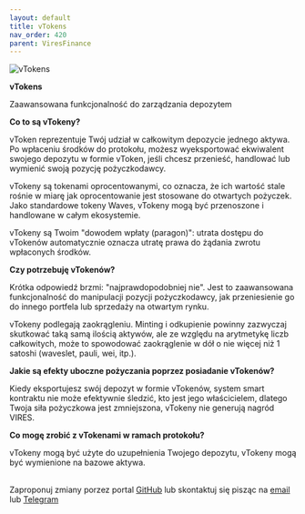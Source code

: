 ```yaml
---
layout: default
title: vTokens
nav_order: 420
parent: ViresFinance
---
```


![vTokens](https://miro.medium.com/max/2400/1*em31lm1RQDkj7OeUMP09Iw.png)

**vTokens**

Zaawansowana funkcjonalność do zarządzania depozytem

**Co to są vTokeny?**

vToken reprezentuje Twój udział w całkowitym depozycie jednego aktywa. Po wpłaceniu środków do protokołu, możesz wyeksportować ekwiwalent swojego depozytu w formie vToken, jeśli chcesz przenieść, handlować lub wymienić swoją pozycję pożyczkodawcy.

vTokeny są tokenami oprocentowanymi, co oznacza, że ich wartość stale rośnie w miarę jak oprocentowanie jest stosowane do otwartych pożyczek. Jako standardowe tokeny Waves, vTokeny mogą być przenoszone i handlowane w całym ekosystemie.

vTokeny są Twoim "dowodem wpłaty (paragon)": utrata dostępu do vTokenów automatycznie oznacza utratę prawa do żądania zwrotu wpłaconych środków.

**Czy potrzebuję vTokenów?**

Krótka odpowiedź brzmi: "najprawdopodobniej nie". Jest to zaawansowana funkcjonalność do manipulacji pozycji pożyczkodawcy, jak przeniesienie go do innego portfela lub sprzedaży na otwartym rynku.

vTokeny podlegają zaokrągleniu. Minting i odkupienie powinny zazwyczaj skutkować taką samą ilością aktywów, ale ze względu na arytmetykę liczb całkowitych, może to spowodować zaokrąglenie w dół o nie więcej niż 1 satoshi (waveslet, pauli, wei, itp.).

**Jakie są efekty uboczne pożyczania poprzez posiadanie vTokenów?**

Kiedy eksportujesz swój depozyt w formie vTokenów, system smart kontraktu nie może efektywnie śledzić, kto jest jego właścicielem, dlatego
Twoja siła pożyczkowa jest zmniejszona, vTokeny nie generują nagród VIRES.

**Co mogę zrobić z vTokenami w ramach protokołu?**

vTokeny mogą być użyte do uzupełnienia Twojego depozytu,
vTokeny mogą być wymienione na bazowe aktywa.



\
Zaproponuj zmiany porzez portal [GitHub](https://github.com/wxpl/wxpl.github.io) lub skontaktuj się pisząc na [email](mailto:contact@wxpl.club) lub [Telegram](https://t.me/wavesexchange_polska)